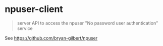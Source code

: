 # npuser-client

> server API to access the npuser "No password user authentication" service

See https://github.com/bryan-gilbert/npuser


